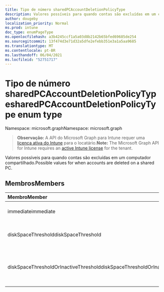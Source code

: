 ```yaml
---
title: Tipo de número sharedPCAccountDeletionPolicyType
description: Valores possíveis para quando contas são excluídas em um computador compartilhado.
author: dougeby
localization_priority: Normal
ms.prod: intune
doc_type: enumPageType
ms.openlocfilehash: a3b4245ccf1a5a03d8b2142b65bfed69685de254
ms.sourcegitcommit: 13f474d3e71d32a5dfe2efebb351e3a1a5aa9685
ms.translationtype: MT
ms.contentlocale: pt-BR
ms.lasthandoff: 06/04/2021
ms.locfileid: "52751717"
---
```

# <a name="sharedpcaccountdeletionpolicytype-enum-type"></a><span data-ttu-id="10257-103">Tipo de número sharedPCAccountDeletionPolicyType</span><span class="sxs-lookup"><span data-stu-id="10257-103">sharedPCAccountDeletionPolicyType enum type</span></span>

<span data-ttu-id="10257-104">Namespace: microsoft.graph</span><span class="sxs-lookup"><span data-stu-id="10257-104">Namespace: microsoft.graph</span></span>

> <span data-ttu-id="10257-105">**Observação:** A API do Microsoft Graph para Intune requer uma [licença ativa do Intune](https://go.microsoft.com/fwlink/?linkid=839381) para o locatário.</span><span class="sxs-lookup"><span data-stu-id="10257-105">**Note:** The Microsoft Graph API for Intune requires an [active Intune license](https://go.microsoft.com/fwlink/?linkid=839381) for the tenant.</span></span>

<span data-ttu-id="10257-106">Valores possíveis para quando contas são excluídas em um computador compartilhado.</span><span class="sxs-lookup"><span data-stu-id="10257-106">Possible values for when accounts are deleted on a shared PC.</span></span>

## <a name="members"></a><span data-ttu-id="10257-107">Membros</span><span class="sxs-lookup"><span data-stu-id="10257-107">Members</span></span>
|<span data-ttu-id="10257-108">Membro</span><span class="sxs-lookup"><span data-stu-id="10257-108">Member</span></span>|<span data-ttu-id="10257-109">Valor</span><span class="sxs-lookup"><span data-stu-id="10257-109">Value</span></span>|<span data-ttu-id="10257-110">Descrição</span><span class="sxs-lookup"><span data-stu-id="10257-110">Description</span></span>|
|:---|:---|:---|
|<span data-ttu-id="10257-111">immediate</span><span class="sxs-lookup"><span data-stu-id="10257-111">immediate</span></span>|<span data-ttu-id="10257-112">0</span><span class="sxs-lookup"><span data-stu-id="10257-112">0</span></span>|<span data-ttu-id="10257-113">Exclua imediatamente.</span><span class="sxs-lookup"><span data-stu-id="10257-113">Delete immediately.</span></span>|
|<span data-ttu-id="10257-114">diskSpaceThreshold</span><span class="sxs-lookup"><span data-stu-id="10257-114">diskSpaceThreshold</span></span>|<span data-ttu-id="10257-115">1</span><span class="sxs-lookup"><span data-stu-id="10257-115">1</span></span>|<span data-ttu-id="10257-116">Excluir no limite de espaço em disco.</span><span class="sxs-lookup"><span data-stu-id="10257-116">Delete at disk space threshold.</span></span>|
|<span data-ttu-id="10257-117">diskSpaceThresholdOrInactiveThreshold</span><span class="sxs-lookup"><span data-stu-id="10257-117">diskSpaceThresholdOrInactiveThreshold</span></span>|<span data-ttu-id="10257-118">2</span><span class="sxs-lookup"><span data-stu-id="10257-118">2</span></span>|<span data-ttu-id="10257-119">Excluir no limite de espaço em disco ou no limite inativo.</span><span class="sxs-lookup"><span data-stu-id="10257-119">Delete at disk space threshold or inactive threshold.</span></span>|




